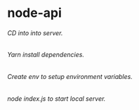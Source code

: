 # node-api

###### CD into into server.
###### Yarn install dependencies.
###### Create env to setup environment variables.
###### node index.js to start local server.
